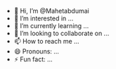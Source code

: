 - 👋 Hi, I’m @Mahetabdumai
- 👀 I’m interested in ...
- 🌱 I’m currently learning ...
- 💞️ I’m looking to collaborate on ...
- 📫 How to reach me ...
- 😄 Pronouns: ...
- ⚡ Fun fact: ...

<!---
Mahetabdumai/Mahetabdumai is a ✨ special ✨ repository because its `README.md` (this file) appears on your GitHub profile.
You can click the Preview link to take a look at your changes.
--->
